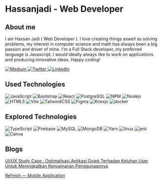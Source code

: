 # Hassanjadi - Web Developer

## About me
I am Hassan Jadi ( Web Developer ). I love creating things aswell as solving problems, my interest in computer science and math has always been a big passion and driver of mine. I'm a Full Stack developer, my preferred language is Javascript. I would ideally always like to work on applications and producing innovative ideas. Happy coding!

<p>
  <a href="https://www.medium.com/@hassanjadi" target="_blank">
    <img alt="Medium" src="https://img.shields.io/badge/Medium-%2312100E.svg?&style=flat-circle&logo=Medium&logoColor=white" />
  </a> 
  <a href="https://twitter.com/hassanjadii" target="_blank">
    <img alt="Twitter" src="https://img.shields.io/badge/twitter-%231DA1F2.svg?&style=flat-circle&logo=twitter&logoColor=white" />
  </a> 
  <a href="https://www.linkedin.com/in/hassanjadi" target="_blank">
  <img alt="LinkedIn" src="https://img.shields.io/badge/linkedin-%230077B5.svg?&style=flat-circle&logo=linkedin&logoColor=white" />
  </a>
</p>


## Used Technologies
![JavaScript](https://img.shields.io/badge/-JavaScript-white?style=flat-circle&logo=javascript)
![Bootstrap](https://img.shields.io/badge/Bootstrap-white?logo=bootstrap)
![React](https://img.shields.io/badge/-React-white?style=flat-circle&logo=react)
![PostgreSQL](https://img.shields.io/badge/-PostgreSQL-white?style=flat-solid&logo=postgresql)
![NPM](https://img.shields.io/badge/-NPM-white?style=flat-circle&logo=npm)
![Nodejs](https://img.shields.io/badge/-NodeJS-white?style=flat-circle&logo=Node.js)
![HTML5](https://img.shields.io/badge/-HTML5-white?style=flat-solid&logo=html5)
![Vite](https://img.shields.io/badge/-Vite-white?style=flat-circle&logo=vite)
![TailwindCSS](https://img.shields.io/badge/-TailwindCSS-white?style=flat-circle&logo=tailwindcss)
![Figma](https://img.shields.io/badge/-Figma-white?style=flat-circle&logo=figma)
![Knexjs](https://img.shields.io/badge/Knex-white?logo=Knex.js)
![docker](https://img.shields.io/badge/-docker-white?style=flat-circle&logo=docker)

## Explored Technologies
![TypeScript](https://img.shields.io/badge/-TypeScript-white?style=flat-circle&logo=typescript)
![Firebase](https://img.shields.io/badge/-Firebase-white?style=flat-circle&logo=firebase)
![MySQL](https://img.shields.io/badge/-MySQL-white?style=flat-circle&logo=mysql)
![MongoDB](https://img.shields.io/badge/-MongoDB-white?style=flat-circle&logo=mongodb)
![Yarn](https://img.shields.io/badge/-Yarn-white?style=flat-circle&logo=yarn)
![linux](https://img.shields.io/badge/-Linux-white?style=flat-solid&logo=linux)
![jest](https://img.shields.io/badge/-Jest-white?style=flat-solid&logo=jest&logoColor=orange)
![Canva](https://img.shields.io/badge/-Canva-white?style=flat-circle&logo=canva)

## Blogs
<p><a href="https://medium.com/@hassanjadi/ui-ux-study-case-optimalisasi-aplikasi-gojek-terhadap-keluhan-user-untuk-meningkatkan-kenyamanan-ec33c93d0caf" target="_blank">
  UI/UX Study Case : Optimalisasi Aplikasi Gojek Terhadap Keluhan User Untuk Meningkatkan Kenyamanan Penggunaannya
</a></p>
<p><a href="https://medium.com/@hassanjadi/refresh-mobile-application-9883c56a85e6" target="_blank">
  Refresh — Mobile Application
</a></p>

